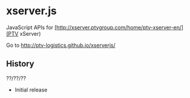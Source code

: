 xserver.js
==========

JavaScript APIs for [http://xserver.ptvgroup.com/home/ptv-xserver-en/](PTV xServer)

Go to http://ptv-logistics.github.io/xserverjs/ 


History 
-------

??/??/??
* Initial release
